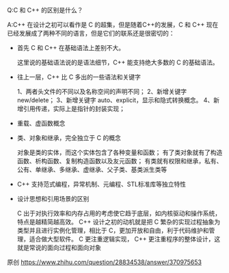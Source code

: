 Q:C 和 C++ 的区别是什么？

A:C++ 在设计之初可以看作是 C 的超集，但是随着C++的发展，C 和 C++ 现在已经发展成了两种不同的语言，但是它们的联系还是很密切的：

+ 首先 C 和 C++ 在基础语法上差别不大。
    
    这里说的基础语法说的是语法细节，C++ 能支持绝大多数的 C 的基础语法。

+ 往上一层，C++ 比 C 多出的一些语法和关键字

    1、两者头文件的不同以及名称空间的声明不同；
    2、新增关键字 new/delete；
    3、新增关键字 auto、explicit，显示和隐式转换概念。
    4、新增引用传递，实际上是指针的封装实现；

+ 重载、虚函数概念

+ 类、对象和继承，完全独立于 C 的概念

    对象是类的实体，而这个实体包含了各种变量和函数；
    有了类对象就有了构造函数、析构函数、复制构造函数以及友元函数；
    有类就有权限和继承，私有、公有、单继承、多继承、虚继承、父子类、基类派生类等

+ C++ 支持范式编程，异常机制、元编程、STL标准库等独立特性

+ 设计思想和引用场景的区别

    C 出于对执行效率和内存占用的考虑使它趋于底层，如内核驱动和操作系统，特点是越精简越高效。
    C++ 设计之初的动机就是把 C 繁杂的实现过程抽象为类型并且进行实例化管理，相比于 C，更加开放和自由，利于代码维护和管理，适合做大型软件。
    C 更注重逻辑实现， C++ 更注重程序的整体设计，这就是常说的面向过程和面向对象

原创 
https://www.zhihu.com/question/28834538/answer/370975653